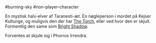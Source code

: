 #burning-sky #non-player-character

En mystisk halv-elver af Taranesti-æt. En nøgleperson i mordet på Kejser Kultunge, og muligvis den der har [The Torch](./The%20Torch.md), eller ved hvor den er skjult. Formentlig den same som [Bright Shadow](./Bright%20Shadow.md).

Forventes at skjule sig i Phorros Irrendra.
